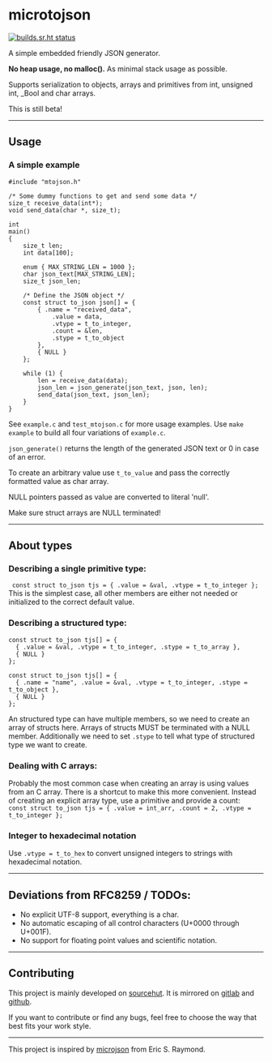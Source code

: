 # microtojson

[![builds.sr.ht status](https://builds.sr.ht/~rkta/microtojson.svg)](https://builds.sr.ht/~rkta/microtojson?)

A simple embedded friendly JSON generator.

**No heap usage, no malloc().** As minimal stack usage as possible.

Supports serialization to objects, arrays and primitives from int, unsigned int, \_Bool and char arrays.

This is still beta!

---

## Usage
### A simple example
```
#include "mtojson.h"

/* Some dummy functions to get and send some data */
size_t receive_data(int*);
void send_data(char *, size_t);

int
main()
{
	size_t len;
	int data[100];

	enum { MAX_STRING_LEN = 1000 };
	char json_text[MAX_STRING_LEN];
	size_t json_len;

	/* Define the JSON object */
	const struct to_json json[] = {
		{ .name = "received_data",
			.value = data,
			.vtype = t_to_integer,
			.count = &len,
			.stype = t_to_object
		},
		{ NULL }
	};

	while (1) {
		len = receive_data(data);
		json_len = json_generate(json_text, json, len);
		send_data(json_text, json_len);
	}
}
```

See `example.c` and `test_mtojson.c` for more usage examples.
Use `make example` to build all four variations of `example.c`.

`json_generate()` returns the length of the generated JSON text or 0 in case of an error.

To create an arbitrary value use `t_to_value` and pass the correctly formatted value as char array.

NULL pointers passed as value are converted to literal 'null'.

Make sure struct arrays are NULL terminated!

---

## About types

### Describing a single primitive type:
` const struct to_json tjs = { .value = &val, .vtype = t_to_integer };`
This is the simplest case, all other members are either not needed or initialized to the correct default value.

### Describing a structured type:
```
const struct to_json tjs[] = {
  { .value = &val, .vtype = t_to_integer, .stype = t_to_array },
  { NULL }
};

const struct to_json tjs[] = {
  { .name = "name", .value = &val, .vtype = t_to_integer, .stype = t_to_object },
  { NULL }
};
```
An structured type can have multiple members, so we need to create an array of structs here.
Arrays of structs MUST be terminated with a NULL member.
Additionally we need to set `.stype` to tell what type of structured type we want to create.

### Dealing with C arrays:
Probably the most common case when creating an array is using values from an C array.
There is a shortcut to make this more convenient.
Instead of creating an explicit array type, use a primitive and provide a count:
` const struct to_json tjs = { .value = int_arr, .count = 2, .vtype = t_to_integer };`

### Integer to hexadecimal notation
Use `.vtype = t_to_hex` to convert unsigned integers to strings with hexadecimal notation.

---

## Deviations from RFC8259 / TODOs:

- No explicit UTF-8 support, everything is a char.
- No automatic escaping of all control characters (U+0000 through U+001F).
- No support for floating point values and scientific notation.

---

## Contributing

This project is mainly developed on [sourcehut](https://sr.ht/~rkta/microtojson/).
It is mirrored on [gitlab](https://gitlab.com/rkta/microtojson) and [github](https://github.com/rkta/microtojson).

If you want to contribute or find any bugs, feel free to choose the way that best fits your work style.

---

This project is inspired by [microjson](https://gitlab.com/esr/microjson/) from Eric S. Raymond.
